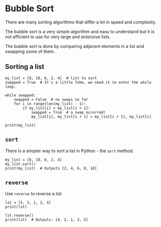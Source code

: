 # Bubble Sort

There are many sorting algorithms that differ a lot in speed and complexity.

The bubble sort is a very simple algorithm and easy to understand but it is not efficient to use for very large and extensive lists.

The bubble sort is done by comparing adjacent elements in a list and swapping some of them.

## Sorting a list

```
my_list = [8, 10, 6, 2, 4]  # list to sort
swapped = True  # It's a little fake, we need it to enter the while loop.

while swapped:
    swapped = False  # no swaps so far
    for i in range(len(my_list) - 1):
        if my_list[i] > my_list[i + 1]:
            swapped = True  # a swap occurred!
            my_list[i], my_list[i + 1] = my_list[i + 1], my_list[i]

print(my_list)
```

## `sort`

There is a simpler way to sort a list in Python - the `sort` method.

```
my_list = [8, 10, 6, 2, 4]
my_list.sort()
print(my_list)  # Outputs [2, 4, 6, 8, 10]
```

## `reverse`

Use `reverse` to reverse a list.

```
lst = [5, 3, 1, 2, 4]
print(lst)

lst.reverse()
print(lst)  # Outputs: [4, 2, 1, 3, 5]
```
